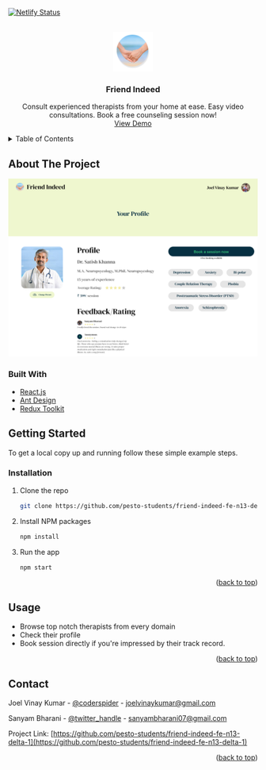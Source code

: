 <div id="top"></div>

[![Netlify Status](https://api.netlify.com/api/v1/badges/84446d2e-379f-4178-bd64-6a03166b651c/deploy-status)](https://app.netlify.com/sites/friendindeed/deploys)



<!-- PROJECT LOGO -->
<br />
<div align="center">
  <a href="https://github.com/pesto-students/friend-indeed-fe-n13-delta-1">
    <img src="public/logo192.png" alt="Logo" width="80" height="80">
  </a>

  <h3 align="center">Friend Indeed</h3>
  <p align="center">
    Consult experienced therapists from your home at ease. Easy video consultations. Book a free counseling session now!
    <br />
    <a href="https://friendindeed.netlify.app/">View Demo</a>
  </p>
</div>



<!-- TABLE OF CONTENTS -->
<details>
  <summary>Table of Contents</summary>
  <ol>
    <li>
      <a href="#about-the-project">About The Project</a>
      <ul>
        <li><a href="#built-with">Built With</a></li>
      </ul>
    </li>
    <li>
      <a href="#getting-started">Getting Started</a>
      <ul>
        <li><a href="#prerequisites">Prerequisites</a></li>
        <li><a href="#installation">Installation</a></li>
      </ul>
    </li>
    <li><a href="#usage">Usage</a></li>
  </ol>
</details>



<!-- ABOUT THE PROJECT -->
## About The Project

[![Friend Indeed Screen Shot][product-screenshot]](https://example.com)


### Built With

* [React.js](https://reactjs.org/)
* [Ant Design](https://ant.design/)
* [Redux Toolkit](https://redux-toolkit.js.org/)


<!-- GETTING STARTED -->
## Getting Started

To get a local copy up and running follow these simple example steps.

### Installation

1. Clone the repo
   ```sh
   git clone https://github.com/pesto-students/friend-indeed-fe-n13-delta-1.git
   ```
2. Install NPM packages
   ```sh
   npm install
   ```
3. Run the app
   ```sh
   npm start
   ```

<p align="right">(<a href="#top">back to top</a>)</p>



<!-- USAGE EXAMPLES -->
## Usage

 - Browse top notch therapists from every domain
 - Check their profile
 - Book session directly if you're impressed by their track record.

<p align="right">(<a href="#top">back to top</a>)</p>

<!-- CONTACT -->
## Contact

Joel Vinay Kumar - [@coderspider](https://twitter.com/coderspider) - joelvinaykumar@gmail.com

Sanyam Bharani - [@twitter_handle](https://twitter.com/twitter_handle) - sanyambharani07@gmail.com

Project Link: [https://github.com/pesto-students/friend-indeed-fe-n13-delta-1](https://github.com/pesto-students/friend-indeed-fe-n13-delta-1)


<p align="right">(<a href="#top">back to top</a>)</p>



<!-- MARKDOWN LINKS & IMAGES -->

[product-screenshot]: src/shared/assets/Therapist-ProfileView.png
